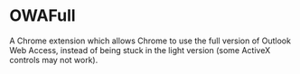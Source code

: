 # OWAFull
A Chrome extension which allows Chrome to use the full version of Outlook Web Access, instead of being stuck in the light version (some ActiveX controls may not work).
